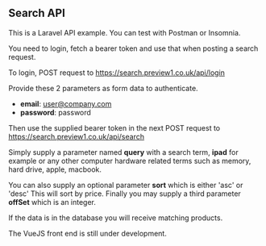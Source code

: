 ## Search API

This is a Laravel API example. You can test with Postman or Insomnia.

You need to login, fetch a bearer token and use that when posting a search request.

To login, POST request to https://search.preview1.co.uk/api/login

Provide these 2 parameters as form data to authenticate.
- **email**: user@company.com
- **password**: password

Then use the supplied bearer token in the next POST request to https://search.preview1.co.uk/api/search

Simply supply a parameter named **query** with a search term, **ipad** for example or any other computer hardware related terms such as memory, hard drive, apple, macbook.

You can also supply an optional parameter **sort** which is either 'asc' or 'desc'
This will sort by price.
Finally you may supply a third parameter **offSet** which is an integer.

If the data is in the database you will receive matching products.

The VueJS front end is still under development.
